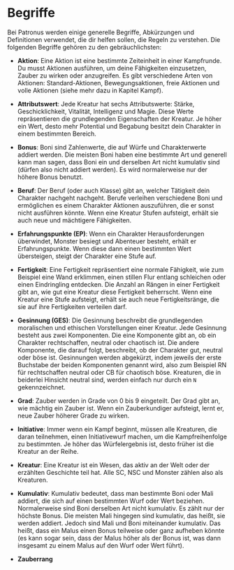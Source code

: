 # Begriffe

Bei Patronus werden einige generelle Begriffe, Abkürzungen und Definitionen verwendet, die dir helfen sollen, die Regeln zu verstehen. Die folgenden Begriffe gehören zu den gebräuchlichsten:

- **Aktion**: Eine Aktion ist eine bestimmte Zeiteinheit in einer Kampfrunde. Du musst Aktionen ausführen, um deine Fähigkeiten einzusetzen, Zauber zu wirken oder anzugreifen. Es gibt verschiedene Arten von Aktionen: Standard-Aktionen, Bewegungsaktionen, freie Aktionen und volle Aktionen (siehe mehr dazu in Kapitel Kampf).

- **Attributswert**: Jede Kreatur hat sechs Attributswerte: Stärke, Geschicklichkeit, Vitalität, Intelligenz und Magie. Diese Werte repräsentieren die grundlegenden Eigenschaften der Kreatur. Je höher ein Wert, desto mehr Potential und Begabung besitzt dein Charakter in einem bestimmten Bereich.


- **Bonus**: Boni sind Zahlenwerte, die auf Würfe und Charakterwerte addiert werden. Die meisten Boni haben eine bestimmte Art und generell kann man sagen, dass Boni ein und derselben Art nicht kumulativ sind (dürfen also nicht addiert werden). Es wird normalerweise nur der höhere Bonus benutzt.

- **Beruf**: Der Beruf  (oder auch Klasse) gibt an, welcher Tätigkeit dein Charakter nachgeht nachgeht. Berufe verleihen verschiedene Boni und ermöglichen es einem Charakter Aktionen auszuführen, die er sonst nicht ausführen könnte. Wenn eine Kreatur Stufen aufsteigt, erhält sie auch neue und mächtigere Fähigkeiten.

- **Erfahrungspunkte (EP)**: Wenn ein Charakter Herausforderungen überwindet, Monster besiegt und Abenteuer besteht, erhält er Erfahrungspunkte. Wenn diese dann einen bestimmten Wert übersteigen, steigt der Charakter eine Stufe auf.

- **Fertigkeit**: Eine Fertigkeit repräsentiert eine normale Fähigkeit, wie zum Beispiel eine Wand erklimmen, einen stillen Flur entlang schleichen oder einen Eindringling entdecken. Die Anzahl an Rängen in einer Fertigkeit gibt an, wie gut eine Kreatur diese Fertigkeit beherrscht. Wenn eine Kreatur eine Stufe aufsteigt, erhält sie auch neue Fertigkeitsränge, die sie auf ihre Fertigkeiten verteilen darf.

- **Gesinnung (GES)**: Die Gesinnung beschreibt die grundlegenden moralischen und ethischen Vorstellungen einer Kreatur. Jede Gesinnung besteht aus zwei Komponenten. Die eine Komponente gibt an, ob ein Charakter rechtschaffen, neutral oder chaotisch ist. Die andere Komponente, die darauf folgt, beschreibt, ob der Charakter gut, neutral oder böse ist. Gesinnungen werden abgekürzt, indem jeweils der erste Buchstabe der beiden Komponenten genannt wird, also zum Beispiel RN für rechtschaffen neutral oder CB für chaotisch böse. Kreaturen, die in beiderlei Hinsicht neutral sind, werden einfach nur durch ein `N` gekennzeichnet.

- **Grad**: Zauber werden in Grade von 0 bis 9 eingeteilt. Der Grad gibt an, wie mächtig ein Zauber ist. Wenn ein Zauberkundiger aufsteigt, lernt er, neue Zauber höherer Grade zu wirken.

- **Initiative**: Immer wenn ein Kampf beginnt, müssen alle Kreaturen, die daran teilnehmen, einen Initiativewurf machen, um die Kampfreihenfolge zu bestimmten. Je höher das Würfelergebnis ist, desto früher ist die Kreatur an der Reihe.

- **Kreatur**: Eine Kreatur ist ein Wesen, das aktiv an der Welt oder der erzählten Geschichte teil hat. Alle SC, NSC und Monster zählen also als Kreaturen.

- **Kumulativ**: Kumulativ bedeutet, dass man bestimmte Boni oder Mali addiert, die sich auf einen bestimmten Wurf oder Wert beziehen. Normalerweise sind Boni derselben Art nicht kumulativ. Es zählt nur der höchste Bonus. Die meisten Mali hingegen sind kumulativ, das heißt, sie werden addiert. Jedoch sind Mali und Boni miteinander kumulativ. Das heißt, dass ein Malus einen Bonus teilweise oder ganz aufheben könnte (es kann sogar sein, dass der Malus höher als der Bonus ist, was dann insgesamt zu einem Malus auf den Wurf oder Wert führt).

- **Zauberrang**